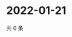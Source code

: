 # 2022-01-21

共 0 条

<!-- BEGIN WEIBO -->
<!-- 最后更新时间 Fri Jan 21 2022 23:01:05 GMT+0800 (China Standard Time) -->

<!-- END WEIBO -->
